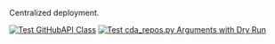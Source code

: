 Centralized deployment.

[![Test GitHubAPI Class](https://github.com/Cdaprod/cda.REPOS/actions/workflows/test_github_api.yaml/badge.svg)](https://github.com/Cdaprod/cda.REPOS/actions/workflows/test_github_api.yaml)
[![Test cda_repos.py Arguments with Dry Run](https://github.com/Cdaprod/cda.REPOS/actions/workflows/test_cda_repos_py.yaml/badge.svg)](https://github.com/Cdaprod/cda.REPOS/actions/workflows/test_cda_repos_py.yaml)
